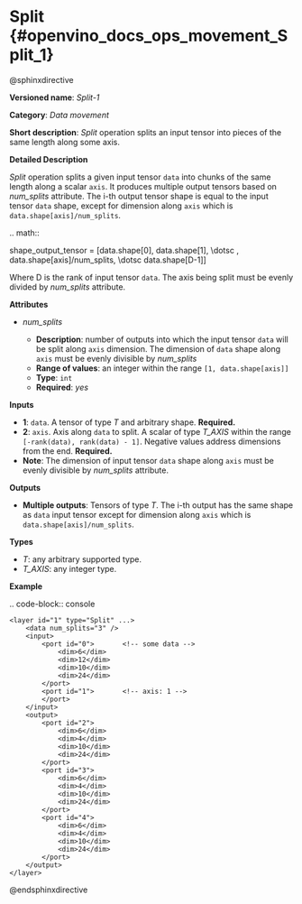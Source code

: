 # Split {#openvino_docs_ops_movement_Split_1}

@sphinxdirective

**Versioned name**: *Split-1*

**Category**: *Data movement*

**Short description**: *Split* operation splits an input tensor into pieces of the same length along some axis.

**Detailed Description**

*Split* operation splits a given input tensor ``data`` into chunks of the same length along a scalar ``axis``. It produces multiple output tensors based on *num_splits* attribute.
The i-th output tensor shape is equal to the input tensor ``data`` shape, except for dimension along ``axis`` which is ``data.shape[axis]/num_splits``.

.. math::

   shape\_output\_tensor = [data.shape[0], data.shape[1], \dotsc , data.shape[axis]/num\_splits, \dotsc data.shape[D-1]]


Where D is the rank of input tensor ``data``. The axis being split must be evenly divided by *num_splits* attribute.

**Attributes**

* *num_splits*

  * **Description**: number of outputs into which the input tensor ``data`` will be split along ``axis`` dimension. The dimension of ``data`` shape along ``axis`` must be evenly divisible by *num_splits*
  * **Range of values**: an integer within the range ``[1, data.shape[axis]]``
  * **Type**: ``int``
  * **Required**: *yes*

**Inputs**

* **1**: ``data``. A tensor of type *T* and arbitrary shape. **Required.**
* **2**: ``axis``. Axis along ``data`` to split. A scalar of type *T_AXIS* within the range ``[-rank(data), rank(data) - 1]``. Negative values address dimensions from the end. **Required.**
* **Note**: The dimension of input tensor ``data`` shape along ``axis`` must be evenly divisible by *num_splits* attribute.

**Outputs**

* **Multiple outputs**: Tensors of type *T*. The i-th output has the same shape as ``data`` input tensor except for dimension along ``axis`` which is ``data.shape[axis]/num_splits``.

**Types**

* *T*: any arbitrary supported type.
* *T_AXIS*: any integer type.

**Example**

.. code-block:: console 

    <layer id="1" type="Split" ...>
        <data num_splits="3" />
        <input>
            <port id="0">       <!-- some data -->
                <dim>6</dim>
                <dim>12</dim>
                <dim>10</dim>
                <dim>24</dim>
            </port>
            <port id="1">       <!-- axis: 1 -->
            </port>
        </input>
        <output>
            <port id="2">
                <dim>6</dim>
                <dim>4</dim>
                <dim>10</dim>
                <dim>24</dim>
            </port>
            <port id="3">
                <dim>6</dim>
                <dim>4</dim>
                <dim>10</dim>
                <dim>24</dim>
            </port>
            <port id="4">
                <dim>6</dim>
                <dim>4</dim>
                <dim>10</dim>
                <dim>24</dim>
            </port>
        </output>
    </layer>

@endsphinxdirective
